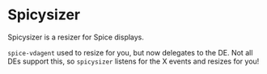 # Spicysizer

Spicysizer is a resizer for Spice displays.

`spice-vdagent` used to resize for you, but now delegates to the DE.  Not all
DEs support this, so `spicysizer` listens for the X events and resizes for you!
